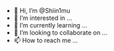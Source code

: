- 👋 Hi, I’m @Shiin1mu
- 👀 I’m interested in ...
- 🌱 I’m currently learning ...
- 💞️ I’m looking to collaborate on ...
- 📫 How to reach me ...

<!---
Shiin1mu/Shiin1mu is a ✨ special ✨ repository because its `README.md` (this file) appears on your GitHub profile.
You can click the Preview link to take a look at your changes.
--->
